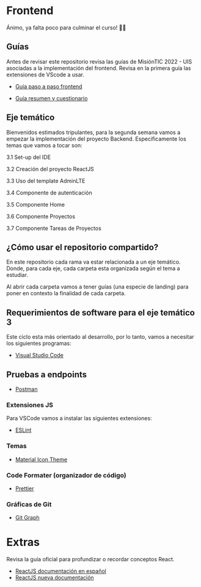 # Frontend​

Ánimo, ya falta poco para culminar el curso! 💪💪

## Guías

Antes de revisar este repositorio revisa las guías de MisiónTIC 2022 - UIS asociadas a la implementación del frontend. Revisa en la primera guía las extensiones de VScode a usar.

- [Guía paso a paso frontend](https://lms.uis.edu.co/mintic2022/libros/2022/app-web/C4AM3%20-%20Frontend.pdf)

- [Guía resumen y cuestionario](https://lms.uis.edu.co/mintic2022/libros/2022/app-web/C4AM3%20-%20Recurso%20Educativo%20Digital.pdf)

## Eje temático

Bienvenidos estimados tripulantes, para la segunda semana vamos a empezar la implementación del proyecto Backend. Especificamente los temas que vamos a tocar son:

3.1 Set-up del IDE​

3.2 Creación del proyecto ReactJS​

3.3 Uso del template AdminLTE​

3.4 Componente de autenticación​

3.5 Componente Home​

3.6 Componente Proyectos​

3.7 Componente Tareas de Proyectos​

## ¿Cómo usar el repositorio compartido?

En este repositorio cada rama va estar relacionada a un eje temático. Donde, para cada eje, cada carpeta esta organizada según el tema a estudiar.

Al abrir cada carpeta vamos a tener guías (una especie de landing) para poner en contexto la finalidad de cada carpeta.

## Requerimientos de software para el eje temático 3

Este ciclo esta más orientado al desarrollo, por lo tanto, vamos a necesitar los siguientes programas:

- [Visual Studio Code](https://code.visualstudio.com/)

## Pruebas a endpoints

- [Postman](https://www.postman.com/downloads/)

### Extensiones JS

Para VSCode vamos a instalar las siguientes extensiones:

- [ESLint](https://marketplace.visualstudio.com/items?itemName=dbaeumer.vscode-eslint)
  
### Temas

- [Material Icon Theme](https://marketplace.visualstudio.com/items?itemName=PKief.material-icon-theme)

### Code Formater (organizador de código)

- [Prettier](https://marketplace.visualstudio.com/items?itemName=esbenp.prettier-vscode)

### Gráficas de Git

- [Git Graph](https://marketplace.visualstudio.com/items?itemName=mhutchie.git-graph)

# Extras

Revisa la guía oficial para profundizar o recordar conceptos React.

- [ReactJS documentación en español](https://es.reactjs.org/docs/hello-world.html)
- [ReactJS nueva documentación](https://beta.es.reactjs.org/learn)
